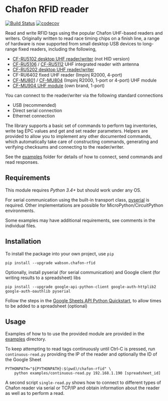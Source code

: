 Chafon RFID reader
==================

[![Build Status](https://travis-ci.org/wabson/chafon-rfid.svg?branch=master)](https://travis-ci.org/wabson/chafon-rfid)
[![codecov](https://codecov.io/gh/wabson/chafon-rfid/branch/master/graph/badge.svg)](https://codecov.io/gh/wabson/chafon-rfid)

Read and write RFID tags using the popular Chafon UHF-based readers and writers. Originally
written to read race timing chips on a finish line, a range of hardware is now supported from
small desktop USB devices to long-range fixed readers, including the following,

* [CF-RU5102 desktop UHF reader/writer](http://www.chafon.com/productdetails.aspx?pid=384) (not HID version)
* [CF-RU5106](http://www.chafon.com/productdetails.aspx?pid=382) / [CF-RU5112](http://www.chafon.com/productdetails.aspx?pid=383) UHF integrated reader with antenna
* [CF-RU5202 desktop UHF reader/writer](http://www.chafon.com/productdetails.aspx?pid=535)
* CF-RU6402 fixed UHF reader (Impinj R2000, 4-port)
* [CF-MU801](http://chafon.com/productdetails.aspx?pid=667) / [CF-MU804](http://chafon.com/productdetails.aspx?pid=669) (Impinj R2000, 1-port or 4-port) UHF module
* [CF-MU904 UHF module](http://www.chafon.com/productdetails.aspx?pid=565) (own brand, 1-port)

You can connect to the reader/writer via the following standard connections

* USB (recommended)
* Direct serial connection
* Ethernet connection

The library supports a basic set of commands to perform tag inventories, write tag EPC values
and get and set reader parameters. Helpers are provided to allow you to implement any other
documented commands, which automatically take care of constructing commands, generating and
verifying checksums and connecting to the reader/writer.

See the [examples](examples/) folder for details of how to connect, send commands and read
responses.

Requirements
------------

This module requires *Python 3.4+* but should work under any OS.

For serial communication using the built-in transport class, [pyserial](https://pyserial.readthedocs.io/) is required. Other implementations are possible for MicroPython/CircuitPython environments.

Some examples may have additional requirements, see comments in the individual files.

Installation
------------

To install the package into your own project, use `pip`

    pip install --upgrade wabson.chafon-rfid

Optionally, install pyserial (for serial communication) and Google client (for writing results to a spreadsheet) libs

    pip install --upgrade google-api-python-client google-auth-httplib2 google-auth-oauthlib pyserial

Follow the steps in the [Google Sheets API Python
Quickstart](https://developers.google.com/sheets/api/quickstart/python),
to allow times to be added to a spreadsheet (optional)

Usage
-----

Examples of how to to use the provided module are provided in the [examples](examples/) directory.

To keep attempting to read tags continuously until Ctrl-C is pressed, run
`continuous-read.py` providing the IP of the reader and optionally the ID of the 
Google Sheet

    PYTHONPATH="${PYTHONPATH}:$(pwd)/chafon-rfid" \
        python examples/continuous-read.py 192.168.1.190 [spreadsheet_id]

A second script `single-read.py` shows how to connect to different types of Chafon 
reader via serial or TCP/IP and obtain information about the reader as well as to 
perform a read.
